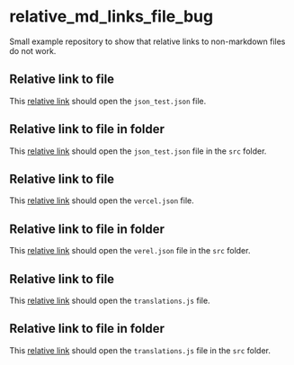 # relative_md_links_file_bug

Small example repository to show that relative links to non-markdown files do not work.

## Relative link to file

This [relative link](json_test.json) should open the `json_test.json` file.

## Relative link to file in folder

This [relative link](src/json_test.json) should open the `json_test.json` file in the `src` folder.

## Relative link to file

This [relative link](vercel.json) should open the `vercel.json` file.

## Relative link to file in folder

This [relative link](src/vercel.json) should open the `verel.json` file in the `src` folder.

## Relative link to file

This [relative link](translations.js) should open the `translations.js` file.

## Relative link to file in folder

This [relative link](src/translations.js) should open the `translations.js` file in the `src` folder.
